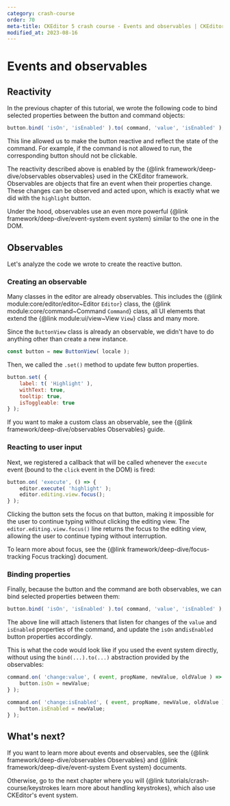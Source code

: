 ```yaml
---
category: crash-course
order: 70
meta-title: CKEditor 5 crash course - Events and observables | CKEditor 5 Documentation
modified_at: 2023-08-16
---
```


# Events and observables

## Reactivity

In the previous chapter of this tutorial, we wrote the following code to bind selected properties between the button and command objects:

```js
button.bind( 'isOn', 'isEnabled' ).to( command, 'value', 'isEnabled' );
```

This line allowed us to make the button reactive and reflect the state of the command. For example, if the command is not allowed to run, the corresponding button should not be clickable.

The reactivity described above is enabled by the {@link framework/deep-dive/observables observables} used in the CKEditor framework. Observables are objects that fire an event when their properties change. These changes can be observed and acted upon, which is exactly what we did with the `highlight` button.

Under the hood, observables use an even more powerful {@link framework/deep-dive/event-system event system} similar to the one in the DOM.

## Observables

Let's analyze the code we wrote to create the reactive button.

### Creating an observable

Many classes in the editor are already observables. This includes the {@link module:core/editor/editor~Editor `Editor`} class, the {@link module:core/command~Command `Command`} class, all UI elements that extend the {@link module:ui/view~View `View`} class and many more.

Since the `ButtonView` class is already an observable, we didn't have to do anything other than create a new instance.

```js
const button = new ButtonView( locale );
```

Then, we called the `.set()` method to update few button properties.

```js
button.set( {
	label: t( 'Highlight' ),
	withText: true,
	tooltip: true,
	isToggleable: true
} );
```

If you want to make a custom class an observable, see the {@link framework/deep-dive/observables Observables} guide.

### Reacting to user input

Next, we registered a callback that will be called whenever the `execute` event (bound to the `click` event in the DOM) is fired:

```js
button.on( 'execute', () => {
	editor.execute( 'highlight' );
	editor.editing.view.focus();
} );
```

Clicking the button sets the focus on that button, making it impossible for the user to continue typing without clicking the editing view. The `editor.editing.view.focus()` line returns the focus to the editing view, allowing the user to continue typing without interruption.

To learn more about focus, see the {@link framework/deep-dive/focus-tracking Focus tracking} document.

### Binding properties

Finally, because the button and the command are both observables, we can bind selected properties between them:

```js
button.bind( 'isOn', 'isEnabled' ).to( command, 'value', 'isEnabled' );
```

The above line will attach listeners that listen for changes of the `value` and `isEnabled` properties of the command, and update the `isOn` and`isEnabled` button properties accordingly.

This is what the code would look like if you used the event system directly, without using the `bind(...).to(...)` abstraction provided by the observables:

```js
command.on( 'change:value', ( event, propName, newValue, oldValue ) => {
	button.isOn = newValue;
} );

command.on( 'change:isEnabled', ( event, propName, newValue, oldValue ) => {
	button.isEnabled = newValue;
} );
```

## What's next?

If you want to learn more about events and observables, see the {@link framework/deep-dive/observables Observables} and {@link framework/deep-dive/event-system Event system} documents.

Otherwise, go to the next chapter where you will {@link tutorials/crash-course/keystrokes learn more about handling keystrokes}, which also use CKEditor's event system.
